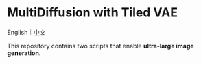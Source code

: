 
# MultiDiffusion with Tiled VAE

English｜[中文](README_CN.md)

This repository contains two scripts that enable **ultra-large image generation**.